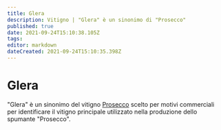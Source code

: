 ```yaml
---
title: Glera
description: Vitigno | "Glera" è un sinonimo di "Prosecco"
published: true
date: 2021-09-24T15:10:38.105Z
tags: 
editor: markdown
dateCreated: 2021-09-24T15:10:35.398Z
---
```


# Glera

"Glera" è un sinonimo del vitigno [Prosecco](/vitigni/Italia/bacca-bianca/prosecco) scelto per motivi commerciali per identificare il vitigno principale utilizzato nella produzione dello spumante "Prosecco".